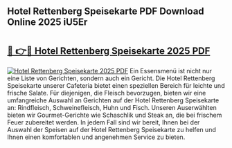 ## Hotel Rettenberg Speisekarte PDF Download Online 2025 iU5Er

# <h2><a href="http://gcckf9i.nevu.top/?p=Hotel+Rettenberg+Speisekarte">🔗 👉🔴 Hotel Rettenberg Speisekarte 2025 PDF</a></h2>

[![Hotel Rettenberg Speisekarte 2025 PDF](https://i.imgur.com/dBaPXMq.png)](http://gcckf9i.nevu.top/?p=Hotel+Rettenberg+Speisekarte)
Ein Essensmenü ist nicht nur eine Liste von Gerichten, sondern auch ein Gericht. Die Hotel Rettenberg Speisekarte unserer Cafeteria bietet einen speziellen Bereich für leichte und frische Salate. Für diejenigen, die Fleisch bevorzugen, bieten wir eine umfangreiche Auswahl an Gerichten auf der Hotel Rettenberg Speisekarte an: Rindfleisch, Schweinefleisch, Huhn und Fisch. Unseren Auserwählten bieten wir Gourmet-Gerichte wie Schaschlik und Steak an, die bei frischem Feuer zubereitet werden. In jedem Fall sind wir bereit, Ihnen bei der Auswahl der Speisen auf der Hotel Rettenberg Speisekarte zu helfen und Ihnen einen komfortablen und angenehmen Service zu bieten.
